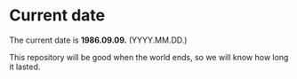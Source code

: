 # Current date

The current date is **1986.09.09.** (YYYY.MM.DD.)

This repository will be good when the world ends, so we will know how long it lasted.